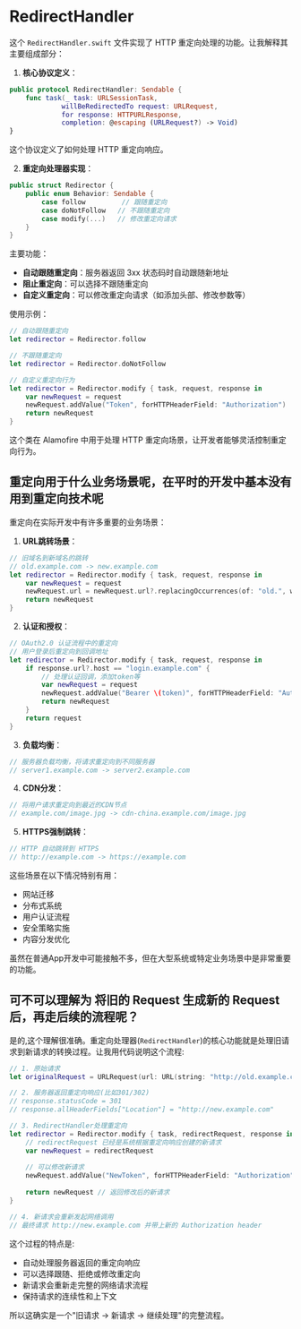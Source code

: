 #  RedirectHandler

这个 `RedirectHandler.swift` 文件实现了 HTTP 重定向处理的功能。让我解释其主要组成部分：

1. **核心协议定义**：
```swift
public protocol RedirectHandler: Sendable {
    func task(_ task: URLSessionTask,
             willBeRedirectedTo request: URLRequest,
             for response: HTTPURLResponse,
             completion: @escaping (URLRequest?) -> Void)
}
```
这个协议定义了如何处理 HTTP 重定向响应。

2. **重定向处理器实现**：
```swift
public struct Redirector {
    public enum Behavior: Sendable {
        case follow         // 跟随重定向
        case doNotFollow   // 不跟随重定向
        case modify(...)   // 修改重定向请求
    }
}
```

主要功能：
- **自动跟随重定向**：服务器返回 3xx 状态码时自动跟随新地址
- **阻止重定向**：可以选择不跟随重定向
- **自定义重定向**：可以修改重定向请求（如添加头部、修改参数等）

使用示例：
```swift
// 自动跟随重定向
let redirector = Redirector.follow

// 不跟随重定向
let redirector = Redirector.doNotFollow

// 自定义重定向行为
let redirector = Redirector.modify { task, request, response in
    var newRequest = request
    newRequest.addValue("Token", forHTTPHeaderField: "Authorization")
    return newRequest
}
```

这个类在 Alamofire 中用于处理 HTTP 重定向场景，让开发者能够灵活控制重定向行为。

## 重定向用于什么业务场景呢，在平时的开发中基本没有用到重定向技术呢

重定向在实际开发中有许多重要的业务场景：

1. **URL跳转场景**：
```swift
// 旧域名到新域名的跳转
// old.example.com -> new.example.com
let redirector = Redirector.modify { task, request, response in 
    var newRequest = request
    newRequest.url = newRequest.url?.replacingOccurrences(of: "old.", with: "new.")
    return newRequest
}
```

2. **认证和授权**：
```swift
// OAuth2.0 认证流程中的重定向
// 用户登录后重定向到回调地址
let redirector = Redirector.modify { task, request, response in
    if response.url?.host == "login.example.com" {
        // 处理认证回调，添加token等
        var newRequest = request
        newRequest.addValue("Bearer \(token)", forHTTPHeaderField: "Authorization")
        return newRequest
    }
    return request
}
```

3. **负载均衡**：
```swift
// 服务器负载均衡，将请求重定向到不同服务器
// server1.example.com -> server2.example.com
```

4. **CDN分发**：
```swift
// 将用户请求重定向到最近的CDN节点
// example.com/image.jpg -> cdn-china.example.com/image.jpg
```

5. **HTTPS强制跳转**：
```swift
// HTTP 自动跳转到 HTTPS
// http://example.com -> https://example.com
```

这些场景在以下情况特别有用：
- 网站迁移
- 分布式系统
- 用户认证流程
- 安全策略实施
- 内容分发优化

虽然在普通App开发中可能接触不多，但在大型系统或特定业务场景中是非常重要的功能。

## 可不可以理解为 将旧的 Request 生成新的 Request 后，再走后续的流程呢？

是的,这个理解很准确。重定向处理器(`RedirectHandler`)的核心功能就是处理旧请求到新请求的转换过程。让我用代码说明这个流程:

```swift
// 1. 原始请求
let originalRequest = URLRequest(url: URL(string: "http://old.example.com")!)

// 2. 服务器返回重定向响应(比如301/302)
// response.statusCode = 301
// response.allHeaderFields["Location"] = "http://new.example.com"

// 3. RedirectHandler处理重定向
let redirector = Redirector.modify { task, redirectRequest, response in 
    // redirectRequest 已经是系统根据重定向响应创建的新请求
    var newRequest = redirectRequest
    
    // 可以修改新请求
    newRequest.addValue("NewToken", forHTTPHeaderField: "Authorization")
    
    return newRequest // 返回修改后的新请求
}

// 4. 新请求会重新发起网络调用
// 最终请求 http://new.example.com 并带上新的 Authorization header
```

这个过程的特点是:
- 自动处理服务器返回的重定向响应
- 可以选择跟随、拒绝或修改重定向
- 新请求会重新走完整的网络请求流程
- 保持请求的连续性和上下文

所以这确实是一个"旧请求 → 新请求 → 继续处理"的完整流程。
